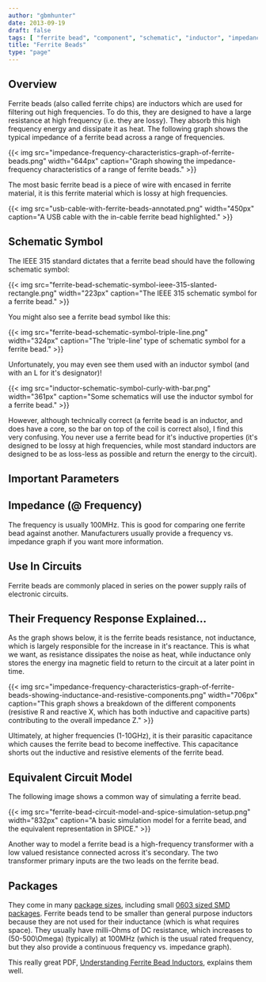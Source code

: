 ```yaml
---
author: "gbmhunter"
date: 2013-09-19
draft: false
tags: [ "ferrite bead", "component", "schematic", "inductor", "impedance", "PCB" ]
title: "Ferrite Beads"
type: "page"
---
```


## Overview

Ferrite beads (also called ferrite chips) are inductors which are used for filtering out high frequencies. To do this, they are designed to have a large resistance at high frequency (i.e. they are lossy). They absorb this high frequency energy and dissipate it as heat. The following graph shows the typical impedance of a ferrite bead across a range of frequencies.

{{< img src="impedance-frequency-characteristics-graph-of-ferrite-beads.png" width="644px" caption="Graph showing the impedance-frequency characteristics of a range of ferrite beads."  >}}

The most basic ferrite bead is a piece of wire with encased in ferrite material, it is this ferrite material which is lossy at high frequencies.

{{< img src="usb-cable-with-ferrite-beads-annotated.png" width="450px" caption="A USB cable with the in-cable ferrite bead highlighted."  >}}

## Schematic Symbol

The IEEE 315 standard dictates that a ferrite bead should have the following schematic symbol:

{{< img src="ferrite-bead-schematic-symbol-ieee-315-slanted-rectangle.png" width="223px" caption="The IEEE 315 schematic symbol for a ferrite bead."  >}}

You might also see a ferrite bead symbol like this:

{{< img src="ferrite-bead-schematic-symbol-triple-line.png" width="324px" caption="The 'triple-line' type of schematic symbol for a ferrite bead."  >}}

Unfortunately, you may even see them used with an inductor symbol (and with an L for it's designator)!

{{< img src="inductor-schematic-symbol-curly-with-bar.png" width="361px" caption="Some schematics will use the inductor symbol for a ferrite bead."  >}}

However, although technically correct (a ferrite bead is an inductor, and does have a core, so the bar on top of the coil is correct also), I find this very confusing. You never use a ferrite bead for it's inductive properties (it's designed to be lossy at high frequencies, while most standard inductors are designed to be as loss-less as possible and return the energy to the circuit).

## Important Parameters

## Impedance (@ Frequency)

The frequency is usually 100MHz. This is good for comparing one ferrite bead against another. Manufacturers usually provide a frequency vs. impedance graph if you want more information.

## Use In Circuits

Ferrite beads are commonly placed in series on the power supply rails of electronic circuits.

## Their Frequency Response Explained...

As the graph shows below, it is the ferrite beads resistance, not inductance, which is largely responsible for the increase in it's reactance. This is what we want, as resistance dissipates the noise as heat, while inductance only stores the energy ina magnetic field to return to the circuit at a later point in time.

{{< img src="impedance-frequency-characteristics-graph-of-ferrite-beads-showing-inductance-and-resistive-components.png" width="706px" caption="This graph shows a breakdown of the different components (resistive R and reactive X, which has both inductive and capacitive parts) contributing to the overall impedance Z."  >}}

Ultimately, at higher frequencies (1-10GHz), it is their parasitic capacitance which causes the ferrite bead to become ineffective. This capacitance shorts out the inductive and resistive elements of the ferrite bead.

## Equivalent Circuit Model

The following image shows a common way of simulating a ferrite bead.

{{< img src="ferrite-bead-circuit-model-and-spice-simulation-setup.png" width="832px" caption="A basic simulation model for a ferrite bead, and the equivalent representation in SPICE."  >}}

Another way to model a ferrite bead is a high-frequency transformer with a low valued resistance connected across it's secondary. The two transformer primary inputs are the two leads on the ferrite bead.

## Packages

They come in many [package sizes](/pcb-design/component-packages/), including small [0603 sized SMD packages](/pcb-design/component-packages/chip-eia-component-packages/). Ferrite beads tend to be smaller than general purpose inductors because they are not used for their inductance (which is what requires space). They usually have milli-Ohms of DC resistance, which increases to \(50-500\Omega\) (typically) at 100MHz (which is the usual rated frequency, but they also provide a continuous frequency vs. impedance graph).

This really great PDF, [Understanding Ferrite Bead Inductors](http://lpvo.fe.uni-lj.si/fileadmin/files/Izobrazevanje/RES/Gradiva/07/Ferrite%20beads.pdf), explains them well.
